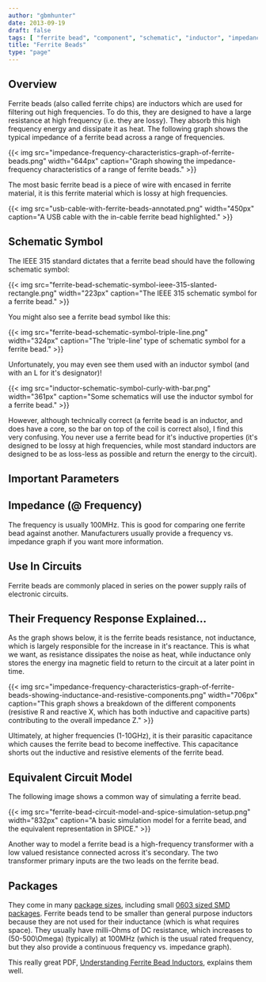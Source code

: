 ```yaml
---
author: "gbmhunter"
date: 2013-09-19
draft: false
tags: [ "ferrite bead", "component", "schematic", "inductor", "impedance", "PCB" ]
title: "Ferrite Beads"
type: "page"
---
```


## Overview

Ferrite beads (also called ferrite chips) are inductors which are used for filtering out high frequencies. To do this, they are designed to have a large resistance at high frequency (i.e. they are lossy). They absorb this high frequency energy and dissipate it as heat. The following graph shows the typical impedance of a ferrite bead across a range of frequencies.

{{< img src="impedance-frequency-characteristics-graph-of-ferrite-beads.png" width="644px" caption="Graph showing the impedance-frequency characteristics of a range of ferrite beads."  >}}

The most basic ferrite bead is a piece of wire with encased in ferrite material, it is this ferrite material which is lossy at high frequencies.

{{< img src="usb-cable-with-ferrite-beads-annotated.png" width="450px" caption="A USB cable with the in-cable ferrite bead highlighted."  >}}

## Schematic Symbol

The IEEE 315 standard dictates that a ferrite bead should have the following schematic symbol:

{{< img src="ferrite-bead-schematic-symbol-ieee-315-slanted-rectangle.png" width="223px" caption="The IEEE 315 schematic symbol for a ferrite bead."  >}}

You might also see a ferrite bead symbol like this:

{{< img src="ferrite-bead-schematic-symbol-triple-line.png" width="324px" caption="The 'triple-line' type of schematic symbol for a ferrite bead."  >}}

Unfortunately, you may even see them used with an inductor symbol (and with an L for it's designator)!

{{< img src="inductor-schematic-symbol-curly-with-bar.png" width="361px" caption="Some schematics will use the inductor symbol for a ferrite bead."  >}}

However, although technically correct (a ferrite bead is an inductor, and does have a core, so the bar on top of the coil is correct also), I find this very confusing. You never use a ferrite bead for it's inductive properties (it's designed to be lossy at high frequencies, while most standard inductors are designed to be as loss-less as possible and return the energy to the circuit).

## Important Parameters

## Impedance (@ Frequency)

The frequency is usually 100MHz. This is good for comparing one ferrite bead against another. Manufacturers usually provide a frequency vs. impedance graph if you want more information.

## Use In Circuits

Ferrite beads are commonly placed in series on the power supply rails of electronic circuits.

## Their Frequency Response Explained...

As the graph shows below, it is the ferrite beads resistance, not inductance, which is largely responsible for the increase in it's reactance. This is what we want, as resistance dissipates the noise as heat, while inductance only stores the energy ina magnetic field to return to the circuit at a later point in time.

{{< img src="impedance-frequency-characteristics-graph-of-ferrite-beads-showing-inductance-and-resistive-components.png" width="706px" caption="This graph shows a breakdown of the different components (resistive R and reactive X, which has both inductive and capacitive parts) contributing to the overall impedance Z."  >}}

Ultimately, at higher frequencies (1-10GHz), it is their parasitic capacitance which causes the ferrite bead to become ineffective. This capacitance shorts out the inductive and resistive elements of the ferrite bead.

## Equivalent Circuit Model

The following image shows a common way of simulating a ferrite bead.

{{< img src="ferrite-bead-circuit-model-and-spice-simulation-setup.png" width="832px" caption="A basic simulation model for a ferrite bead, and the equivalent representation in SPICE."  >}}

Another way to model a ferrite bead is a high-frequency transformer with a low valued resistance connected across it's secondary. The two transformer primary inputs are the two leads on the ferrite bead.

## Packages

They come in many [package sizes](/pcb-design/component-packages/), including small [0603 sized SMD packages](/pcb-design/component-packages/chip-eia-component-packages/). Ferrite beads tend to be smaller than general purpose inductors because they are not used for their inductance (which is what requires space). They usually have milli-Ohms of DC resistance, which increases to \(50-500\Omega\) (typically) at 100MHz (which is the usual rated frequency, but they also provide a continuous frequency vs. impedance graph).

This really great PDF, [Understanding Ferrite Bead Inductors](http://lpvo.fe.uni-lj.si/fileadmin/files/Izobrazevanje/RES/Gradiva/07/Ferrite%20beads.pdf), explains them well.
